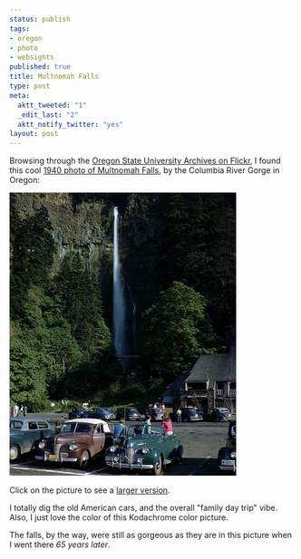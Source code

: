 ```yaml
--- 
status: publish
tags: 
- oregon
- photo
- websights
published: true
title: Multnomah Falls
type: post
meta: 
  aktt_tweeted: "1"
  _edit_last: "2"
  aktt_notify_twitter: "yes"
layout: post
---
```

Browsing through the <a href="http://www.flickr.com/photos/osucommons/">Oregon State University Archives on Flickr</a>, I found this cool <a href="http://www.flickr.com/photos/osucommons/3387946758/">1940 photo of Multnomah Falls</a>, by the Columbia River Gorge in Oregon:

<a href="http://www.flickr.com/photos/osucommons/3387946758/sizes/l/"><img src="/media/wp/2009/05/multnomahfalls.jpg" alt="Multnomah Falls" title="Multnomah Falls" width="400" height="500" class="alignnone size-full wp-image-2204" /></a>

Click on the picture to see a <a href="http://www.flickr.com/photos/osucommons/3387946758/sizes/l/">larger version</a>.

I totally dig the old American cars, and the overall "family day trip" vibe. Also, I just love the color of this Kodachrome color picture.

The falls, by the way, were still as gorgeous as they are in this picture when I went there <em>65 years later</em>.
